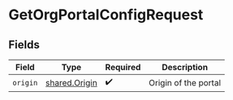 # GetOrgPortalConfigRequest


## Fields

| Field                                          | Type                                           | Required                                       | Description                                    |
| ---------------------------------------------- | ---------------------------------------------- | ---------------------------------------------- | ---------------------------------------------- |
| `origin`                                       | [shared.Origin](../../models/shared/origin.md) | :heavy_check_mark:                             | Origin of the portal                           |